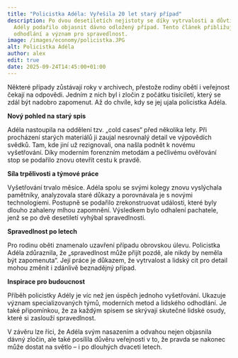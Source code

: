 ```yaml
---
title: "Policistka Adéla: Vyřešila 20 let starý případ"
description: Po dvou desetiletích nejistoty se díky vytrvalosti a důvtipu policistky 
  Adély podařilo objasnit dávno odložený případ. Tento článek přibližuje její práci, 
  odhodlání a význam pro spravedlnost.
image: /images/economy/policistka.JPG
alt: Policistka Adéla
author: alex
edit: true
date: 2025-09-24T14:45:00+01:00
---
```

Některé případy zůstávají roky v archivech, přestože rodiny obětí i veřejnost čekají na odpovědi. Jedním z nich byl i zločin z počátku tisíciletí, který se zdál být nadobro zapomenut. Až do chvíle, kdy se jej ujala policistka Adéla.

**Nový pohled na starý spis**

Adéla nastoupila na oddělení tzv. „cold cases“ před několika lety. Při procházení starých materiálů ji zaujal nesrovnalý detail ve výpovědích svědků. Tam, kde jiní už rezignovali, ona našla podnět k novému vyšetřování. Díky moderním forenzním metodám a pečlivému ověřování stop se podařilo znovu otevřít cestu k pravdě.

**Síla trpělivosti a týmové práce**

Vyšetřování trvalo měsíce. Adéla spolu se svými kolegy znovu vyslýchala pamětníky, analyzovala staré důkazy a porovnávala je s novými technologiemi. Postupně se podařilo zrekonstruovat události, které byly dlouho zahaleny mlhou zapomnění. Výsledkem bylo odhalení pachatele, jenž se po dvě desetiletí vyhýbal spravedlnosti.

**Spravedlnost po letech**

Pro rodinu oběti znamenalo uzavření případu obrovskou úlevu. Policistka Adéla zdůraznila, že „spravedlnost může přijít pozdě, ale nikdy by neměla být zapomenuta“. Její práce je důkazem, že vytrvalost a lidský cit pro detail mohou změnit i zdánlivě beznadějný případ.

**Inspirace pro budoucnost**

Příběh policistky Adély je víc než jen úspěch jednoho vyšetřování. Ukazuje význam specializovaných týmů, moderních metod a lidského odhodlání. Je také připomínkou, že za každým spisem se skrývají skutečné lidské osudy, které si zaslouží spravedlnost.

V závěru lze říci, že Adéla svým nasazením a odvahou nejen objasnila dávný zločin, ale také posílila důvěru veřejnosti v to, že pravda se nakonec může dostat na světlo – i po dlouhých dvaceti letech.
